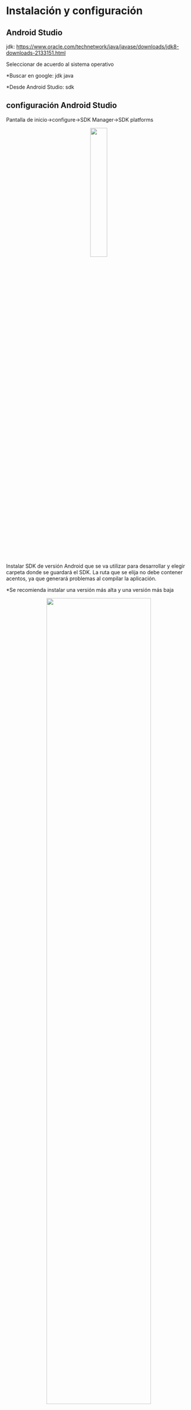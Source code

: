 <h1>Instalación y configuración </h1>
<h2>Android Studio</h2>
	<p>jdk: <u>https://www.oracle.com/technetwork/java/javase/downloads/jdk8-downloads-2133151.html</u></p>
	<p>Seleccionar de acuerdo al sistema operativo</p>
	<p>*Buscar en google: jdk java</p>
	<p>*Desde Android Studio: sdk</p>
<h2>configuración Android Studio</h2>
	<p>Pantalla de inicio->configure->SDK Manager->SDK platforms</p>
	<p align="center"><img src="https://github.com/BMJIvan/Servicio_Social/blob/master/Instalacion_configuracion_correcion_de_problemas/imagen001.jpg?raw=true" width="30%" weight="auto"></p>
	<p>Instalar SDK de versión Android que se va utilizar para desarrollar y elegir carpeta donde se guardará el SDK. La ruta que se elija no debe contener acentos, ya que generará problemas al compilar la aplicación.</p>
	<p>*Se recomienda instalar una versión más alta y una versión más baja</p>
	<p align="center"><img src="https://github.com/BMJIvan/Servicio_Social/blob/master/Instalacion_configuracion_correcion_de_problemas/imagen002.jpg?raw=true" width="75%" weight="auto"></p>
	<p>Pantalla de inicio->configure->SDK Manager->SDK tools</p>
	<p>Se usó la siguiente configuración:</p>
	<p align="center"><img src="https://github.com/BMJIvan/Servicio_Social/blob/master/Instalacion_configuracion_correcion_de_problemas/imagen003.jpg?raw=true" width="75%" weight="auto"></p>
<h2>libGDX</h2>
	<p>libGDX: <u>https://libgdx.badlogicgames.com/download.html</u></p>
	<p>*buscar en google gdx setup</p>
	<table style="width:100%">
		<tr>
			<td>
				<img src="https://github.com/BMJIvan/Servicio_Social/blob/master/Instalacion_configuracion_correcion_de_problemas/imagen004.jpg?raw=true" >
			</td>
			<td>
				<p>float="left">Name: Nombre de la aplicación.</p>
				<p>Package: .com.NombreCompania.NombreAplicación.</p>
				<p>Game Class: Nombre de la clase principal.</p>
				<p>Destination: Ruta donde se guardará la carpeta del proyecto.</p>
				<p>Android SDK: ruta del SDK.</p>
				<p></p>
				<p>Sub Projects</p>
				<p>Desktop: Para poder visualizar antes de hacer el APK.</p>
				<p>Android: Sistema operativo donde se realizaran pruebas.</p>
				<p></p>
				<p>Extensiones</p>
				<p>Free2type: Motor de físicas.</p>
				<p></p>
				<p>Generate: Generar el proyecto. Listo para usarse en diferentes plataformas.</p>
			</td>
		</tr>
	</table>
<h2>Abrir proyecto creado por libGDX</h2>
	<p>Menú principal->import project->elegir carpeta donde es guardado el proyecto generado por libGDX</p>
	<p>*Actualizar todo</p>
	<p align="center"><img src="https://github.com/BMJIvan/Servicio_Social/blob/master/Instalacion_configuracion_correcion_de_problemas/imagen005.jpg?raw=true" width="75%" weight="auto"></p>
	<p>Cuando se tenga la siguiente pantalla estará listo para poder programar.</p>
	<p align="center"><img src="https://github.com/BMJIvan/Servicio_Social/blob/master/Instalacion_configuracion_correcion_de_problemas/imagen006.jpg?raw=true" width="75%" weight="auto"></p>
<h2>Ver en escritorio</h2>
	<p>Carpeta Desktop: dar clic derecho en DesktopLauncher y dar clic en Run 'DesktopLauncher.main()'</p>
	<p align="center"><img src="https://github.com/BMJIvan/Servicio_Social/blob/master/Instalacion_configuracion_correcion_de_problemas/imagen007.jpg?raw=true" width="75%" weight="auto"></p>
	<p>Aparecerá un error, pero se habrá creado la configuración de DesktopLauncher.</p>
	<p align="center"><img src="https://github.com/BMJIvan/Servicio_Social/blob/master/Instalacion_configuracion_correcion_de_problemas/imagen008.jpg?raw=true" width="75%" weight="auto"></p>
	<p>DesktopLauncher->Edit Configuration</p>
	<p align="center"><img src="https://github.com/BMJIvan/Servicio_Social/blob/master/Instalacion_configuracion_correcion_de_problemas/imagen009.jpg?raw=true" width="75%" weight="auto"></p>
	<p>En el Working directory, escribir la ruta donde se encuentra la carpeta assets del proyecto. En general solo hay que agregar: \android\assets a lo que tenga por default.</p>
	<p align="center"><img src="https://github.com/BMJIvan/Servicio_Social/blob/master/Instalacion_configuracion_correcion_de_problemas/imagen010.jpg?raw=true" width="75%" weight="auto"></p>
	<p>Al dar cilc en correr Aparecerá la siguiente pantalla, indicando que ya funciona.</p>
	<p align="center"><img src="https://github.com/BMJIvan/Servicio_Social/blob/master/Instalacion_configuracion_correcion_de_problemas/imagen011.jpg?raw=true" width="75%" weight="auto"></p>
<h2>Ver en Android</h2>
	<p>De acuerdo a la versión de Android, buscar la forma de activar la opción de programador. Dentro de las opciones de programador, en la seccion de depuración, activar la depuración por USB. También ponerlo en cargar dispositivo.</p>
	<p float="left" align="center">
		<img src="https://github.com/BMJIvan/Servicio_Social/blob/master/Instalacion_configuracion_correcion_de_problemas/imagen012.jpg?raw=true" width="25%" weigth="auto">
		<img src="https://github.com/BMJIvan/Servicio_Social/blob/master/Instalacion_configuracion_correcion_de_problemas/imagen013.jpg?raw=true" width="25%" weigth="auto">
	</p>
	<p>Elegir la opción de Android y dar clic en correr</p>
	<p align="center"><img src="https://github.com/BMJIvan/Servicio_Social/blob/master/Instalacion_configuracion_correcion_de_problemas/imagen014.jpg?raw=true" width="75%" weight="auto"></p>
	<p>Elegir el dispositivo y dar clic en OK</p>
	<p align="center"><img src="https://github.com/BMJIvan/Servicio_Social/blob/master/Instalacion_configuracion_correcion_de_problemas/imagen015.jpg?raw=true" width="75%" weight="auto"></p>
	<p>En la pantalla se mostrará en automático la siguiente pantalla</p>
	<p align="center"><img src="https://github.com/BMJIvan/Servicio_Social/blob/master/Instalacion_configuracion_correcion_de_problemas/imagen016.jpg?raw=true" width="75%" weight="auto"></p>
<h1>Corrección de problemas</h1>
	<p>Eliminar "warning compile is obsolete"</p>
	<p>En la carpeta Gradle Scripts, el primer archivo build.gradle (Project prueba) cambiar todas las instrucciones "compile" con "implementation"</p>
	<p>Al borrar la clase por defecto y crear una nueva como principal, hay que modificar el AndroidLauncher y el DesktopLauncher.</p>
	<p>En Android->java->com.mygdx.prueba->AndroidLauncher modificar el parámetro de "initialize" con el nombre de la nueva clase.</p>
	<p align="center"><img src="https://github.com/BMJIvan/Servicio_Social/blob/master/Instalacion_configuracion_correcion_de_problemas/imagen017.jpg?raw=true" width="75%" weight="auto"></p>
	<p>En desktop->java->com.mygdx.prueba.desktop->DesktopLauncher modificar el parámetro de "LwjgIApplicationConfiguration" por el nombre de la nueva clase.</p>
	<p align="center"><img src="https://github.com/BMJIvan/Servicio_Social/blob/master/Instalacion_configuracion_correcion_de_problemas/imagen018.jpg?raw=true" width="75%" weight="auto"></p>